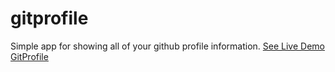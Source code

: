 # gitprofile
Simple app for showing all of your github profile information. 
[See Live Demo GitProfile](https://nayeemdev.github.io/gitprofile/profile.html)
